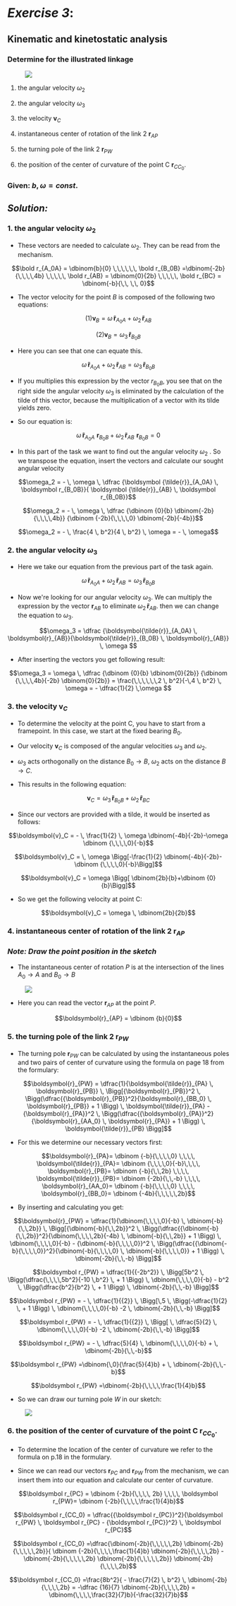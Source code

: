 # ***Exercise 3***:

## Kinematic and kinetostatic analysis

<!-- Kinematische und kinetostatische Analyse -->

### Determine for the illustrated linkage

<!-- Ermitteln Sie für das dargestellte Koppelgetriebe -->


<figure>
  <img src="A3.jpg "img">
  <figcaption></figcaption>
</figure>



1. the angular velocity $\omega_2$
<!-- die Winkelgeschwindigkeit $\omega_2$ -->

2. the angular velocity $\omega_3$
<!-- die Winkelgeschwindigkeit $\omega_3$ -->

3. the velocity $\boldsymbol{v}_C$
<!-- die Geschwindigkeit $\boldsymbol v_C$ -->

4. instantaneous center of rotation of the link 2 $\boldsymbol r_{AP}$
<!-- den Momentanpol des Gliedes 2 $\boldsymbol r_{AP}$ -->


5. the turning pole of the link 2 $\boldsymbol r_{PW}$
<!-- den Wendepol des Gliedes 2 $\boldsymbol r_{PW}$ -->


6. the position of the center of curvature of the point C $\boldsymbol r_{CC_0}$.

<!-- die Lage des Krümmungsmittelpunkts des Punktes C $\boldsymbol r_{CC_0}$. -->

### Given: $b,\,\omega = const.$



## _Solution:_


### 1. the angular velocity $\omega_2$
<!-- 1. Die Winkelbeschleunigung $\omega_2$ -->

* These vectors are needed to calculate $\omega_2$. They can be read from the mechanism.
<!-- Diese Vektoren werden zur Berechnung von $\omega_2$ benötigt. Sie können aus dem Mechanismus abgelesen werden.  --> 

$$\bold r_{A_0A}  = \dbinom{b}{0} \,\,\,\,\,\, \bold r_{B_0B} =\dbinom{-2b}{\,\,\,\,4b} \,\,\,\,\, \bold r_{AB} = \dbinom{0}{2b} \,\,\,\,\, \bold r_{BC} = \dbinom{-b}{\,\, \,\, 0}$$



* The vector velocity for the point $B$ is composed of the following two equations:

<!-- Die Vektorgeschwindigkeit für den Punkt $B$ setzt sich aus folgenden zwei Gleichungen zusammen: -->


$$(1) \boldsymbol v_B = \omega \, \boldsymbol {\tilde{r}}_{A_0{A}} + \omega_2 \, \boldsymbol {\tilde{r}}_{AB}$$

<p></p>

$$(2)\boldsymbol v_B = \omega_3 \, \boldsymbol {\tilde{r}}_{B_0{B}}$$


* Here you can see that one can equate this.
<!-- Hier kann man sehen, dass man diese Gleichsetzen kann. -->

$$\omega \, \boldsymbol {\tilde{r}}_{A_0{A}} + \omega_2 \, \boldsymbol {\tilde{r}}_{AB} = \omega_3 \, \boldsymbol {\tilde{r}}_{B_0{B}}$$ 

* If you multiplies this expression by the vector $r_ {B_0B}$, you see that on the right side the angular velocity $\omega_3$ is eliminated by the calculation of the tilde of this vector, because the multiplication of a vector with its tilde yields zero.
<!-- Multipliziert man nun diesen Ausdruck mit dem Vektor $r_{B_0B}$ sieht man, dass auf der rechten Seite durch Verrechnung mit der Tilde dieses Vektors auch die Winkelgeschwindigkeit $\omega_3$ wegfällt, da die Multiplikation eines Vektors mit seiner Tilde Null ergibt. -->

* So our equation is:
<!-- Somit lautet unsere Gleichung: -->

$$\omega \, \boldsymbol {\tilde{r}}_{A_0{A}} \, \, \boldsymbol {r}_{B_0{B}} + \omega_2 \,\boldsymbol {\tilde{r}}_{AB} \, \, \boldsymbol {r}_{B_0{B}} = 0$$ 

* In this part of the task we want to find out the angular velocity $\omega_2$ . So we transpose the equation, insert the vectors and calculate our sought angular velocity
<!-- In diesem Aufgabenteil ist wir nun nach der Winkelgeschwindigkeit $\omega_2$ gefragt. Also stellen wir unsere Gleichung um, setzen die Vektoren ein und rechnen unsere gesuchte Winkelgeschwindigkeit aus. -->


$$\omega_2 = - \, \omega \, \dfrac {\boldsymbol {\tilde{r}}_{A_0A} \, \boldsymbol r_{B_0B}}{ \boldsymbol {\tilde{r}}_{AB} \, \boldsymbol r_{B_0B}}$$

<p></p>

$$\omega_2 = - \, \omega \, \dfrac {\dbinom {0}{b} \dbinom{-2b}{\,\,\,\,4b}}       {\dbinom {-2b}{\,\,\,\,0} \dbinom{-2b}{-4b}}$$


<p></p>

$$\omega_2 = - \, \frac{4 \, b^2}{4 \, b^2} \, \omega = - \, \omega$$


### 2. the angular velocity $\omega_3$

* Here we take our equation from the previous part of the task again.
<!-- Hierbei nehmen wir wieder unsere Gleichung aus dem vorherigen Aufgabenteil. -->

$$\omega \, \boldsymbol {\tilde{r}}_{A_0{A}} + \omega_2 \,\boldsymbol{\tilde{r}}_{AB} = \omega_3 \, \boldsymbol{\tilde{r}}_{B_0{B}}$$ 

* Now we're looking for our angular velocity $\omega_3$. We can multiply the expression by the vector $\boldsymbol{r}_{AB}$ to eliminate  $\omega_2 \, \boldsymbol{\tilde{r}}_{AB}$. then we can change the equation to $\omega_3$.

<!-- * Da wir nun unsere Winkelgeschwindigkeit $\omega_3$ suchen, können wir den Ausdruck mit dem Vektor $\boldsymbol{r}_{AB}$ multiplizieren, um den $\omega_2 \, \boldsymbol{\tilde{r}}_{AB}$ zu eliminieren und dann die Gleichung nach $\omega_3$ umstellen. -->

$$\omega_3 = \dfrac {\boldsymbol{\tilde{r}}_{A_0A} \, \boldsymbol{r}_{AB}}{\boldsymbol{\tilde{r}}_{B_0B} \, \boldsymbol{r}_{AB}} \, \omega $$

* After inserting the vectors you get following result:

<!-- Nach Einsetzen der Vektoren erhält man folgendes Ergebnis: -->

$$\omega_3 = \omega \, \dfrac {\dbinom {0}{b} \dbinom{0}{2b}}       {\dbinom {\,\,\,\,4b}{-2b} \dbinom{0}{2b}} = \frac{\,\,\,\,\,\,2 \, b^2}{-\,4 \, b^2} \, \omega  = - \dfrac{1}{2} \,\omega $$



### 3. the velocity $\boldsymbol{v}_C$

* To determine the velocity at the point C, you have to start from a framepoint. In this case, we start at the fixed bearing $B_0$.
<!-- Um die Geschwindigkeit im Punkt C zu bestimmen, muss man von einem Gestellpunkt ausgehen, an dem man beginnen will. In diesem Fall starten wir von dem Festlager $B_0$. -->

* Our velocity $\boldsymbol{v}_C$ is composed of the angular velocities $\omega_3$ and $\omega_2$.
<!-- Unsere Geschwindigkeit $\boldsymbol{v}_C$ setzt sich aus den Winkelgeschwindigkeiten $\omega_3$ und  $\omega_2$ zusammen.  -->

* $\omega_3$ acts orthogonally on the distance $B_0 \rightarrow B$, $\omega_2$ acts on the distance $B \rightarrow C$.

<!-- $\omega_3$  wirkt orthogonal auf die Strecke von $B_0 \rightarrow B$, $\omega_2$ wirkt auf die Strecke $B \rightarrow C$. -->

* This results in the following equation:
<!-- Somit ergibt sich folgende Gleichung: -->

 $$\boldsymbol{v}_C= \omega_3  \,  \boldsymbol{\tilde{r}}_{B_0B} + \omega_2  \, \boldsymbol{\tilde{r}}_{BC}$$


<p></p>

* Since our vectors are provided with a tilde, it would be inserted as follows:
<!-- Da unsere Vektoren mit einer Tilde versehen sind, würde es eingesetzt folgendermaßen lauten: -->

<p></p>

$$\boldsymbol{v}_C = - \, \frac{1}{2} \, \omega \dbinom{-4b}{-2b}-\omega \dbinom {\,\,\,\,0}{-b}$$

<p></p>

$$\boldsymbol{v}_C = \, \omega \Bigg[-\frac{1}{2} \dbinom{-4b}{-2b}-\dbinom {\,\,\,\,0}{-b}\Bigg]$$

<p></p>

$$\boldsymbol{v}_C = \omega \Bigg[ \dbinom{2b}{b}+\dbinom {0}{b}\Bigg]$$

<p></p>

* So we get the following velocity at point C:

<!-- Somit ergibt sich für die Geschwindigkeit im Punkt C: -->

$$\boldsymbol{v}_C = \omega \, \dbinom{2b}{2b}$$





### 4. instantaneous center of rotation of the link 2 $\boldsymbol r_{AP}$

### _Note: Draw the point position in the sketch_
<!-- Hinweis: Zeichnen Sie die Punktlage in die Skizze -->

* The instantaneous center of rotation $P$ is at the intersection of the lines $A_0 \rightarrow A$ and $B_0 \rightarrow B$
<!-- Der Momentanpol $P$ befindet sich im Schnittpunkt der Geraden $A_0 \rightarrow A$ und $B_0 \rightarrow B$.  -->

<figure>
  <img src="A3_P.jpg "img">
  <figcaption></figcaption>
</figure>

* Here you can read the vector $\boldsymbol{r}_{AP}$ at the point $P$.
<!-- Hier kann man den Vektor $\boldsymbol{r}_{AP}$ am Punkt $P$ ablesen. -->

$$\boldsymbol{r}_{AP} = \dbinom {b}{0}$$


### 5. the turning pole of the link 2 $\boldsymbol r_{PW}$

* The turning pole $\boldsymbol{r}_{PW}$ can be calculated by using the instantaneous poles and two pairs of center of curvature using the formula on page 18 from the formulary:

<!-- Den Wendepol $\boldsymbol{r}_{PW}$ kann man rechnerisch mittels Momentanpol und zweier Paare Krümmungsmittelpunkte mit der dazugehörigen folgenden Formel auf Seite 18 aus der Formelsammlung bestimmen: -->

<p></p>

$$\boldsymbol{r}_{PW} = \dfrac{1}{\boldsymbol{\tilde{r}}_{PA} \, \boldsymbol{r}_{PB}} \, \Bigg[{\boldsymbol{r}_{PB}}^2 \, \Bigg(\dfrac{{\boldsymbol{r}_{PB}}^2}{\boldsymbol{r}_{BB_0} \, \boldsymbol{r}_{PB}} + 1 \Bigg) \, \boldsymbol{\tilde{r}}_{PA} - {\boldsymbol{r}_{PA}}^2 \, \Bigg(\dfrac{{\boldsymbol{r}_{PA}}^2}{\boldsymbol{r}_{AA_0} \, \boldsymbol{r}_{PA}} + 1 \Bigg) \, \boldsymbol{\tilde{r}}_{PB} \Bigg]$$

<p></p>

* For this we determine our necessary vectors first:

<!-- Dafür bestimmen wir zunächst unsere notwendigen Vektoren: -->

$$\boldsymbol{r}_{PA}= \dbinom {-b}{\,\,\,\,0} \,\,\,\, \boldsymbol{\tilde{r}}_{PA}= \dbinom {\,\,\,\,0}{-b}\,\,\,\, \boldsymbol{r}_{PB}= \dbinom {-b}{\,\,2b} \,\,\,\, \boldsymbol{\tilde{r}}_{PB}= \dbinom {-2b}{\,\,-b} \,\,\,\, \boldsymbol{r}_{AA_0}= \dbinom {-b}{\,\,\,\,0} \,\,\,\, \boldsymbol{r}_{BB_0}= \dbinom {-4b}{\,\,\,\,\,2b}$$

<p></p>

* By inserting and calculating you get:
<!-- Durch Einsetzen und Ausrechnen erhält man: -->

<p></p>

$$\boldsymbol{r}_{PW} = \dfrac{1}{\dbinom{\,\,\,\,0}{-b} \, \dbinom{-b}{\,\,2b}} \, \Bigg[{\dbinom{-b}{\,\,2b}}^2 \, \Bigg(\dfrac{{\dbinom{-b}{\,\,2b}}^2}{\dbinom{\,\,\,\,2b}{-4b} \, \dbinom{-b}{\,\,2b}} + 1 \Bigg) \, \dbinom{\,\,\,\,0}{-b} - {\dbinom{-b}{\,\,\,\,0}}^2 \, \Bigg(\dfrac{{\dbinom{-b}{\,\,\,\,0}}^2}{\dbinom{-b}{\,\,\,\,0} \, \dbinom{-b}{\,\,\,\,0}} + 1 \Bigg) \, \dbinom{-2b}{\,\,-b} \Bigg]$$

<p></p>

$$\boldsymbol r_{PW} = \dfrac{1}{{-2b^2}} \, \Bigg[5b^2 \, \Bigg(\dfrac{\,\,\,\,5b^2}{-10 \,b^2} \, + 1 \Bigg) \, \dbinom{\,\,\,\,0}{-b} - b^2 \, \Bigg(\dfrac{b^2}{b^2} \, + 1 \Bigg)  \, \dbinom{-2b}{\,\,-b} \Bigg]$$

<p></p>

$$\boldsymbol r_{PW} = - \, \dfrac{1}{{2}} \, \Bigg[\,5 \, \Bigg(-\dfrac{1}{2} \, + 1 \Bigg) \, \dbinom{\,\,\,\,0}{-b} -2 \, \dbinom{-2b}{\,\,-b} \Bigg]$$

<p></p>

$$\boldsymbol r_{PW} = - \, \dfrac{1}{{2}} \, \Bigg[ \, \dfrac{5}{2} \, \dbinom{\,\,\,\,0}{-b} -2 \, \dbinom{-2b}{\,\,-b} \Bigg]$$

<p></p>

$$\boldsymbol r_{PW} = - \, \dfrac{5}{4} \, \dbinom{\,\,\,\,0}{-b} + \, \dbinom{-2b}{\,\,-b}$$

<p></p>

$$\boldsymbol r_{PW} =\dbinom{\,0}{\frac{5}{4}b} + \, \dbinom{-2b}{\,\,-b}$$

<p></p>

$$\boldsymbol r_{PW} =\dbinom{-2b}{\,\,\,\,\frac{1}{4}b}$$

<p></p>

* So we can draw our turning pole $W$ in our sketch:

<!-- Somit können wir nun auch unseren Wendepol $W$ in unsere Skizze einzeichnen: -->

<figure>
  <img src="A3_PW.jpg "img">
  <figcaption></figcaption>
</figure>

<p></p>

### 6. the position of the center of curvature of the point C $\boldsymbol r_{CC_0}$.

* To determine the location of the center of curvature we refer to the formula on p.18 in the formulary.

<!-- Um die Lage des Krümmungsmittelpunkts zu bestimmen beziehen wir uns auf die Formel auf S.18 in der Formelsammlung.  -->

* Since we can read our vectors $\boldsymbol r_{PC}$ and $\boldsymbol r_{PW}$ from the mechanism, we can insert them into our equation and calculate our center of curvature.

<!-- Da wir unsere Vektoren $\boldsymbol r_{PC}$ und $\boldsymbol r_{PW}$ nun aus dem Mechanismus ablesen können, können wir diese in unsere Gleichung einsetzen und unseren Krümmungsmittelpunkt ausrechnen. -->

$$\boldsymbol r_{PC} = \dbinom {-2b}{\,\,\,\, 2b} \,\,\,\, \boldsymbol r_{PW}= \dbinom {-2b}{\,\,\,\,\frac{1}{4}b}$$

<p></p>

$$\boldsymbol r_{CC_0} = \dfrac{{\boldsymbol r_{PC}}^2}{\boldsymbol r_{PW} \, \boldsymbol r_{PC} - {\boldsymbol r_{PC}}^2} \, \boldsymbol r_{PC}$$

<p></p>

$$\boldsymbol r_{CC_0}  =\dfrac{\dbinom{-2b}{\,\,\,\,\,2b} \dbinom{-2b}{\,\,\,\,\,2b}}{ \dbinom {-2b}{\,\,\,\,\frac{1}{4}b} \dbinom{-2b}{\,\,\,\,2b} - \dbinom{-2b}{\,\,\,\,\,2b} \dbinom{-2b}{\,\,\,\,\,2b}} \dbinom{-2b}{\,\,\,\,2b}$$

<p></p>

$$\boldsymbol r_{CC_0}  =\frac{8b^2}{ - \frac{7}{2} \, b^2}  \,  \dbinom{-2b}{\,\,\,\,2b} = -\dfrac {16}{7} \dbinom{-2b}{\,\,\,\,2b} = \dbinom{\,\,\,\,\frac{32}{7}b}{-\frac{32}{7}b}$$



